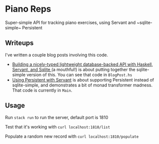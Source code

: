# Piano Reps

Super-simple API for tracking piano exercises, using Servant and ~sqlite-simple~ Persistent

## Writeups

I've written a couple blog posts involving this code.

- [Building a nicely-typed lightweight database-backed API with Haskell, Servant, and Sqlite
](https://vitez.me/light-db-api) (a mouthful!) is about putting together the sqlite-simple version of this. You can see that code in `BlogPost.hs`
- [Using Persistent with Servant](https://vitez.me/persistent-servant) is about supporting Persistent instead of sqlite-simple, and demonstrates a bit of monad transformer madness. That code is currently in `Main`.

## Usage

Run `stack run` to run the server, default port is 1810

Test that it's working with `curl localhost:1810/list`

Populate a random new record with `curl localhost:1810/populate`
